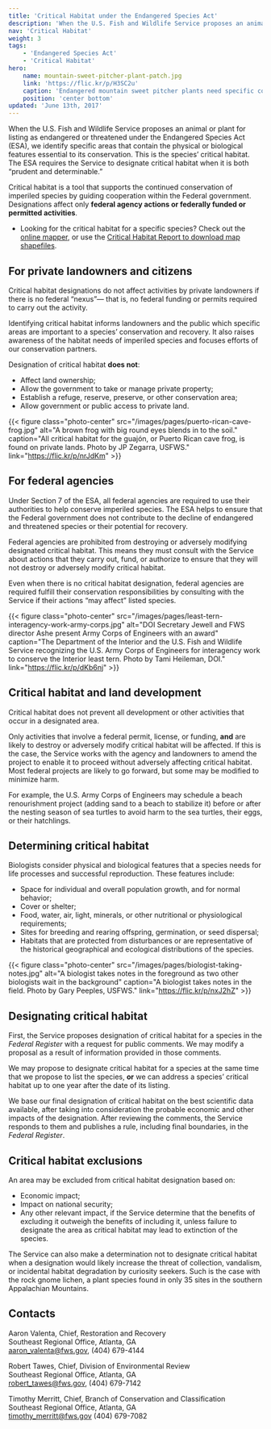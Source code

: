```yaml
---
title: 'Critical Habitat under the Endangered Species Act'
description: 'When the U.S. Fish and Wildlife Service proposes an animal or plant for listing as endangered or threatened under the Endangered Species Act, we identify specific areas that contain the physical or biological features essential to its conservation. This is the species’ “critical habitat.”'
nav: 'Critical Habitat'
weight: 3
tags:
    - 'Endangered Species Act'
    - 'Critical Habitat'
hero:
    name: mountain-sweet-pitcher-plant-patch.jpg
    link: 'https://flic.kr/p/H3SC2u'
    caption: 'Endangered mountain sweet pitcher plants need specific conditions to survive. Photo by Gary Peeples, USFWS.'
    position: 'center bottom'
updated: 'June 13th, 2017'
---
```


When the U.S. Fish and Wildlife Service proposes an animal or plant for listing as endangered or threatened under the Endangered Species Act (ESA), we identify specific areas that contain the physical or biological features essential to its conservation. This is the species’ critical habitat. The ESA requires the Service to designate critical habitat when it is both “prudent and determinable.”

Critical habitat is a tool that supports the continued conservation of imperiled species by guiding cooperation within the Federal government. Designations affect only **federal agency actions or federally funded or permitted activities**.

- Looking for the critical habitat for a specific species? Check out the [online mapper](http://fws.maps.arcgis.com/home/webmap/viewer.html?webmap=9d8de5e265ad4fe09893cf75b8dbfb77), or use the [Critical Habitat Report to download map shapefiles](http://ecos.fws.gov/ecp/report/table/critical-habitat.html).

## For private landowners and citizens

Critical habitat designations do not affect activities by private landowners if there is no federal “nexus”— that is, no federal funding or permits required to carry out the activity.

Identifying critical habitat informs landowners and the public which specific areas are important to a species’ conservation and recovery. It also raises awareness of the habitat needs of imperiled species and focuses efforts of our conservation partners.

Designation of critical habitat **does not**:

- Affect land ownership;
- Allow the government to take or manage private property;
- Establish a refuge, reserve, preserve, or other conservation area;
- Allow government or public access to private land.

{{< figure class="photo-center" src="/images/pages/puerto-rican-cave-frog.jpg" alt="A brown frog with big round eyes blends in to the soil." caption="All critical habitat for the guajón, or Puerto Rican cave frog, is found on private lands. Photo by JP Zegarra, USFWS." link="https://flic.kr/p/nrJdKm" >}}

## For federal agencies

Under Section 7 of the ESA, all federal agencies are required to use their authorities to help conserve imperiled species. The ESA helps to ensure that the Federal government does not contribute to the decline of endangered and threatened species or their potential for recovery.

Federal agencies are prohibited from destroying or adversely modifying designated critical habitat. This means they must consult with the Service about actions that they carry out, fund, or authorize to ensure that they will not destroy or adversely modify critical habitat.

Even when there is no critical habitat designation, federal agencies are required fulfill their conservation responsibilities by consulting with the Service if their actions “may affect” listed species.

{{< figure class="photo-center" src="/images/pages/least-tern-interagency-work-army-corps.jpg" alt="DOI Secretary Jewell and FWS director Ashe present Army Corps of Engineers with an award" caption="The Department of the Interior and the U.S. Fish and Wildlife Service recognizing the U.S. Army Corps of Engineers for interagency work to conserve the Interior least tern. Photo by Tami Heileman, DOI." link="https://flic.kr/p/dKb6nj" >}}

## Critical habitat and land development

Critical habitat does not prevent all development or other activities that occur in a designated area.

Only activities that involve a federal permit, license, or funding, **and** are likely to destroy or adversely modify critical habitat will be affected. If this is the case, the Service works with the agency and landowners to amend the project to enable it to proceed without adversely affecting critical habitat. Most federal projects are likely to go forward, but some may be modified to minimize harm.

For example, the U.S. Army Corps of Engineers may schedule a beach renourishment project (adding sand to a beach to stabilize it) before or after the nesting season of sea turtles to avoid harm to the sea turtles, their eggs, or their hatchlings.

## Determining critical habitat

Biologists consider physical and biological features that a species needs for life processes and successful reproduction. These features include:

- Space for individual and overall population growth, and for normal behavior;
- Cover or shelter;
- Food, water, air, light, minerals, or other nutritional or physiological requirements;
- Sites for breeding and rearing offspring, germination, or seed dispersal;
- Habitats that are protected from disturbances or are representative of the historical geographical and ecological distributions of the species.

{{< figure class="photo-center" src="/images/pages/biologist-taking-notes.jpg" alt="A biologist takes notes in the foreground as two other biologists wait in the background" caption="A biologist takes notes in the field. Photo by Gary Peeples, USFWS." link="https://flic.kr/p/nxJ2hZ" >}}

## Designating critical habitat

First, the Service proposes designation of critical habitat for a species in the *Federal Register* with a request for public comments. We may modify a proposal as a result of information provided in those comments.

We may propose to designate critical habitat for a species at the same time that we propose to list the species, **or** we can address a species’ critical habitat up to one year after the date of its listing.

We base our final designation of critical habitat on the best scientific data available, after taking into consideration the probable economic and other impacts of the designation. After reviewing the comments, the Service responds to them and publishes a rule, including final boundaries, in the *Federal Register*.

## Critical habitat exclusions

An area may be excluded from critical habitat designation based on:

- Economic impact;
- Impact on national security;
- Any other relevant impact, if the Service determine that the benefits of excluding it outweigh the benefits of including it, unless failure to designate the area as critical habitat may lead to extinction of the species.

The Service can also make a determination not to designate critical habitat when a designation would likely increase the threat of collection, vandalism, or incidental habitat degradation by curiosity seekers.  Such is the case with the rock gnome lichen, a plant species found in only 35 sites in the southern Appalachian Mountains.

## Contacts

Aaron Valenta, Chief, Restoration and Recovery  
Southeast Regional Office, Atlanta, GA  
[aaron_valenta@fws.gov](mailto:aaron_valenta@fws.gov), (404) 679-4144

Robert Tawes, Chief, Division of Environmental Review  
Southeast Regional Office, Atlanta, GA  
[robert_tawes@fws.gov](mailto:robert_tawes@fws.gov), (404) 679-7142

Timothy Merritt, Chief, Branch of Conservation and Classification  
Southeast Regional Office, Atlanta, GA  
[timothy_merritt@fws.gov](mailto:timothy_merritt@fws.gov) (404) 679-7082
